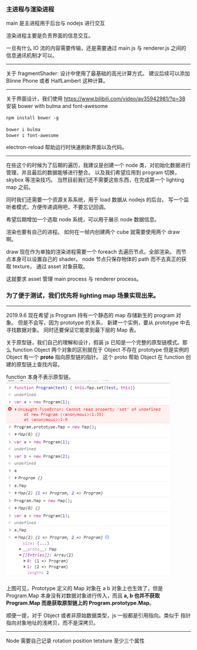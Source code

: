 
### 主进程与渲染进程

main 是主进程用于后台与 nodejs 进行交互

渲染进程主要是负责界面的信息交互。

一旦有什么 IO 流的内容需要传输，还是需要通过 main.js 与 renderer.js 之间的信息通讯机制才可以。

-----

关于 fragmentShader:
设计中使用了最基础的高光计算方式。
建议后续可以添加 Blinne Phone 或者 HalfLambert 这种计算。


----------
关于界面设计，我们使用 https://www.bilibili.com/video/av35942981/?p=38 安装 bower with bulma and font-awesome

```
npm install bower -g

bower i bulma
bower i font-awesome

```

electron-reload 帮助运行时快速刷新界面以及代码。

-------------------

在些这个的时候为了后期的遍历，我建议是创建一个 node 类，对初始化数据进行管理，并且最后的数据能够进行整合。
以及我们希望应用到 program 切换，skybox 等渲染技巧。
当然目前我们还不需要这些东西，在完成第一个 lighting map 之前。

同时我们还需要一个资源关系系统，用于 load 数据从 nodejs 的后台。
写一个监听者模式，方便传递调用吧，不要忘记回调。

希望后期增加一个选取 node 系统，可以用于展示 node 数据信息。

渲染也要有自己的进程。
如何在一帧内创建两个 cube 就需要使用两个 draw 啊。

draw 现在作为单独的渲染进程需要一个 foreach 去遍历节点。全部渲染。
而节点本身可以设置自己的 shader。
node 节点只保存物体的 path 而不去真正的获取 texture， 通过 asset 对象获取。

这就要求 asset 管理 main process 与 renderer process。

### 为了便于测试，我们优先将 lighting map 场景实现出来。

-----------
2019.9.6 
现在希望 js Program 持有一个静态的 map 存储新生的 program 对象。
但是不会写，因为 prototype 的关系， 新建一个实例，要从 prototype 中去寻找数据对象。
同时还要保证它能拿到最下层的 Map 表。

关于原型链，我们自己的理解和设计，假装 js 已知是一个完整的原型链模式。那么 function Object 两个对象的区别就在于 Object 不存在 prototype 但是实例的 Object 有一个 __proto__ 指向原型链的指针。
这个 proto 帮助 Object 在 function 创建的原型链上查找内容。

function 本身不表示原型链。
![prototypeTest](./summary/prototypeTest.png)

上图可见，Prototype 定义的 Map 对象在 a b 对象上也生效了，但是 Program.Map 本身没有对数据对象进行传入，而且 __a, b 也并不获取 Program.Map 而是获取原型链上的 Program.prototype.Map__。

顺便一提，对于 Object 或者非原始数据类型，js 一般都是引用指向。类似于 指针指向对象地址的浅拷贝，而不是深拷贝。

----------------
Node 需要自己记录 rotation position tetxture 至少三个属性
